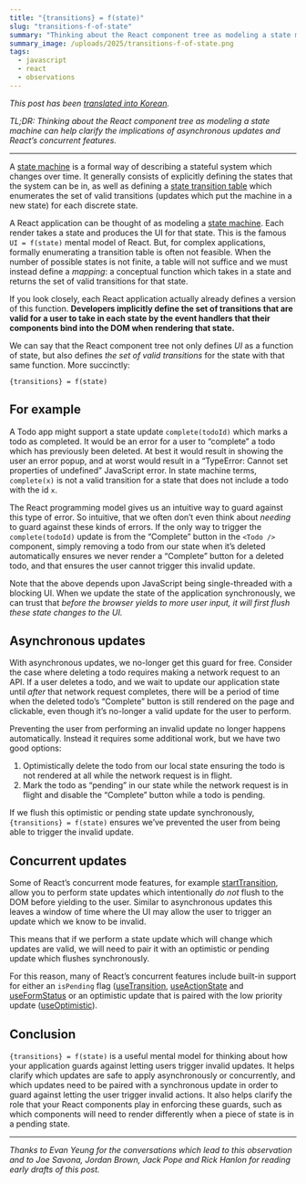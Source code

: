 ```yaml
---
title: "{transitions} = f(state)"
slug: "transitions-f-of-state"
summary: "Thinking about the React component tree as modeling a state machine can help clarify the implications of asynchronous updates and React’s concurrent features."
summary_image: /uploads/2025/transitions-f-of-state.png
tags:
  - javascript
  - react
  - observations
---
```


_This post has been [translated into Korean](https://ricki-lee.medium.com/%EB%B2%88%EC%97%AD-%EC%83%81%ED%83%9C-%EC%A0%84%EC%9D%B4-f-%EC%83%81%ED%83%9C-08b98e781779)._

_TL;DR: Thinking about the React component tree as modeling a state machine can help clarify the implications of asynchronous updates and React’s concurrent features._

---

A [state machine](https://developer.mozilla.org/en-US/docs/Glossary/State_machine) is a formal way of describing a stateful system which changes over time. It generally consists of explicitly defining the states that the system can be in, as well as defining a [state transition table](https://en.wikipedia.org/wiki/State-transition_table) which enumerates the set of valid transitions (updates which put the machine in a new state) for each discrete state.

A React application can be thought of as modeling a [state machine](https://developer.mozilla.org/en-US/docs/Glossary/State_machine). Each render takes a state and produces the UI for that state. This is the famous `UI = f(state)` mental model of React. But, for complex applications, formally enumerating a transition table is often not feasible. When the number of possible states is not finite, a table will not suffice and we must instead define a _mapping_: a conceptual function which takes in a state and returns the set of valid transitions for that state.

If you look closely, each React application actually already defines a version of this function. **Developers implicitly define the set of transitions that are valid for a user to take in each state by the event handlers that their components bind into the DOM when rendering that state.**

We can say that the React component tree not only defines _UI_ as a function of state, but also defines _the set of valid transitions_ for the state with that same function. More succinctly:

```
{transitions} = f(state)
```

## For example

A Todo app might support a state update `complete(todoId)` which marks a todo as completed. It would be an error for a user to “complete” a todo which has previously been deleted. At best it would result in showing the user an error popup, and at worst would result in a “TypeError: Cannot set properties of undefined” JavaScript error. In state machine terms, `complete(x)` is not a valid transition for a state that does not include a todo with the id `x`.

The React programming model gives us an intuitive way to guard against this type of error. So intuitive, that we often don’t even think about _needing_ to guard against these kinds of errors. If the only way to trigger the `complete(todoId)` update is from the “Complete” button in the `<Todo />` component, simply removing a todo from our state when it’s deleted automatically ensures we never render a “Complete” button for a deleted todo, and that ensures the user cannot trigger this invalid update.

Note that the above depends upon JavaScript being single-threaded with a blocking UI. When we update the state of the application synchronously, we can trust that _before the browser yields to more user input, it will first flush these state changes to the UI._

## Asynchronous updates

With asynchronous updates, we no-longer get this guard for free. Consider the case where deleting a todo requires making a network request to an API. If a user deletes a todo, and we wait to update our application state until _after_ that network request completes, there will be a period of time when the deleted todo’s “Complete” button is still rendered on the page and clickable, even though it’s no-longer a valid update for the user to perform.

Preventing the user from performing an invalid update no longer happens automatically. Instead it requires some additional work, but we have two good options:

1. Optimistically delete the todo from our local state ensuring the todo is not rendered at all while the network request is in flight.
2. Mark the todo as “pending” in our state while the network request is in flight and disable the “Complete” button while a todo is pending.

If we flush this optimistic or pending state update synchronously, `{transitions} = f(state)` ensures we’ve prevented the user from being able to trigger the invalid update.

## Concurrent updates

Some of React’s concurrent mode features, for example [startTransition](https://react.dev/reference/react/startTransition), allow you to perform state updates which intentionally _do not_ flush to the DOM before yielding to the user. Similar to asynchronous updates this leaves a window of time where the UI may allow the user to trigger an update which we know to be invalid.

This means that if we perform a state update which will change which updates are valid, we will need to pair it with an optimistic or pending update which flushes synchronously.

For this reason, many of React’s concurrent features include built-in support for either an `isPending` flag ([useTransition](https://react.dev/reference/react/useTransition), [useActionState](https://react.dev/reference/react/useActionState) and [useFormStatus](https://react.dev/reference/react-dom/hooks/useFormStatus) or an optimistic update that is paired with the low priority update ([useOptimistic](https://react.dev/reference/react/useOptimistic)).

## Conclusion

`{transitions} = f(state)` is a useful mental model for thinking about how your application guards against letting users trigger invalid updates. It helps clarify which updates are safe to apply asynchronously or concurrently, and which updates need to be paired with a synchronous update in order to guard against letting the user trigger invalid actions. It also helps clarify the role that your React components play in enforcing these guards, such as which components will need to render differently when a piece of state is in a pending state.

---

_Thanks to Evan Yeung for the conversations which lead to this observation and to Joe Savona, Jordan Brown, Jack Pope and Rick Hanlon for reading early drafts of this post._
